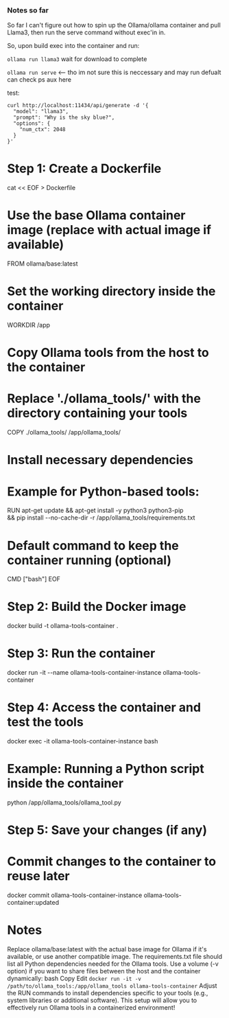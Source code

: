### Notes so far


So far I can't figure out how to spin up the Ollama/ollama container
and pull Llama3, then run the serve command without exec'in in.

So, upon build exec into the container and run:

```ollama run llama3```
wait for download to complete

```ollama run serve``` <-- tho im not sure this is neccessary and may run defualt
can check ps aux here


test:


```
curl http://localhost:11434/api/generate -d '{
  "model": "llama3",
  "prompt": "Why is the sky blue?",
  "options": {
    "num_ctx": 2048
  }
}'
```



# Step 1: Create a Dockerfile
cat << EOF > Dockerfile
# Use the base Ollama container image (replace with actual image if available)
FROM ollama/base:latest

# Set the working directory inside the container
WORKDIR /app

# Copy Ollama tools from the host to the container
# Replace './ollama_tools/' with the directory containing your tools
COPY ./ollama_tools/ /app/ollama_tools/

# Install necessary dependencies
# Example for Python-based tools:
RUN apt-get update && apt-get install -y python3 python3-pip \
    && pip install --no-cache-dir -r /app/ollama_tools/requirements.txt

# Default command to keep the container running (optional)
CMD ["bash"]
EOF

# Step 2: Build the Docker image
docker build -t ollama-tools-container .

# Step 3: Run the container
docker run -it --name ollama-tools-container-instance ollama-tools-container

# Step 4: Access the container and test the tools
docker exec -it ollama-tools-container-instance bash

# Example: Running a Python script inside the container
python /app/ollama_tools/ollama_tool.py

# Step 5: Save your changes (if any)
# Commit changes to the container to reuse later
docker commit ollama-tools-container-instance ollama-tools-container:updated



# Notes
Replace ollama/base:latest with the actual base image for Ollama if it's available, or use another compatible image.
The requirements.txt file should list all Python dependencies needed for the Ollama tools.
Use a volume (-v option) if you want to share files between the host and the container dynamically:
bash
Copy
Edit
```docker run -it -v /path/to/ollama_tools:/app/ollama_tools ollama-tools-container```
Adjust the RUN commands to install dependencies specific to your tools (e.g., system libraries or additional software).
This setup will allow you to effectively run Ollama tools in a containerized environment!